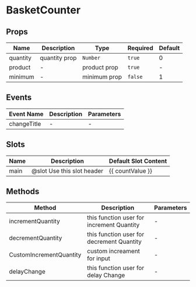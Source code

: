 # BasketCounter

## Props

<!-- @vuese:BasketCounter:props:start -->
|Name|Description|Type|Required|Default|
|---|---|---|---|---|
|quantity|quantity prop|`Number`|`true`|0|
|product|-|product prop|`true`|-|
|minimum|-|minimum prop|`false`|1|

<!-- @vuese:BasketCounter:props:end -->


## Events

<!-- @vuese:BasketCounter:events:start -->
|Event Name|Description|Parameters|
|---|---|---|
|changeTitle|-|-|

<!-- @vuese:BasketCounter:events:end -->


## Slots

<!-- @vuese:BasketCounter:slots:start -->
|Name|Description|Default Slot Content|
|---|---|---|
|main|@slot Use this slot header|<span class="product-counter-number"> {{ countValue }}</span>|

<!-- @vuese:BasketCounter:slots:end -->


## Methods

<!-- @vuese:BasketCounter:methods:start -->
|Method|Description|Parameters|
|---|---|---|
|incrementQuantity|this function user for increment Quantity|-|
|decrementQuantity|this function user for decrement Quantity|-|
|CustomIncrementQuantity|custom increament for input|-|
|delayChange|this function user for delay Change|-|

<!-- @vuese:BasketCounter:methods:end -->


